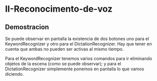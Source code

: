 # II-Reconocimento-de-voz

## Demostracion

Se puede observar en pantalla la existencia de dos botones uno para el KeywordRecognizer y otro para el DictationRecognizer. Hay que tener en cuenta que ambas no pueden ser activas al mismo tiempo.

Para el KeywordRecognizer tenemos varios comandos para ir eliminando objetos de la escena (como se puede observar); y para el DictationRecognizer simplemente ponemos en pantalla lo que vamos diciendo. 
